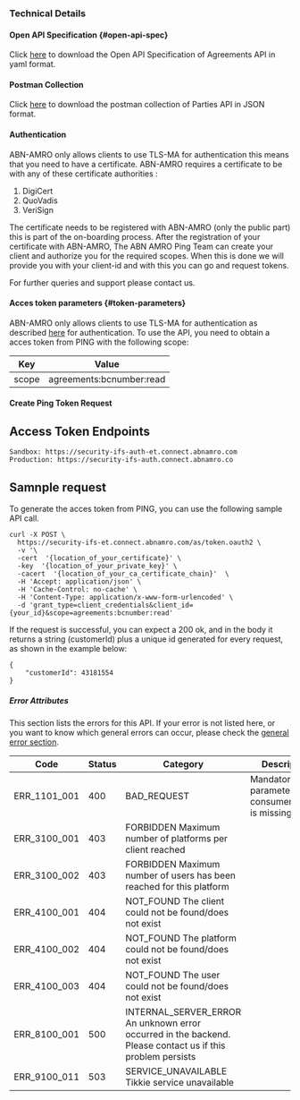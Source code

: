 ### Technical Details

#### Open API Specification {#open-api-spec}
Click [here](/system/files/documents/Agreements-v1.yaml) to download the Open API Specification of Agreements API in yaml format. 

#### Postman Collection
Click [here](/system/files/documents/agreements-v1.postman_collection.json) to download the postman collection of Parties API in JSON format.

#### Authentication
ABN-AMRO only allows clients to use TLS-MA for authentication this means that you need to have a certificate. ABN-AMRO requires a certificate to be with any of these certificate authorities :

1. DigiCert
2. QuoVadis
3. VeriSign

The certificate needs to be registered with ABN-AMRO (only the public part) this is part of the on-boarding process. After the registration of your certificate with ABN-AMRO, The ABN AMRO Ping Team can create your client and authorize you for the required scopes. When this is done we will provide you with your client-id and with this you can go and request tokens.

For further queries and support please contact us.

#### Acces token parameters {#token-parameters}
ABN-AMRO only allows clients to use TLS-MA for authentication as described [here](/get-started#authentication) for authentication. To use the  API, you need to obtain a acces token from PING with the following scope:

 | Key   | Value  |
 |-------|--------|
 | scope | agreements:bcnumber:read |

#### Create Ping Token Request

## Access Token Endpoints
    Sandbox: https://security-ifs-auth-et.connect.abnamro.com
    Production: https://security-ifs-auth.connect.abnamro.co


## Samnple request
To generate the acces token from PING, you can use the following sample API call.
```
curl -X POST \
  https://security-ifs-et.connect.abnamro.com/as/token.oauth2 \
  -v '\
  -cert  '{location_of_your_certificate}' \
  -key  '{location_of_your_private_key}' \
  -cacert  '{location_of_your_ca_certificate_chain}'  \
  -H 'Accept: application/json' \
  -H 'Cache-Control: no-cache' \
  -H 'Content-Type: application/x-www-form-urlencoded' \
  -d 'grant_type=client_credentials&client_id={your_id}&scope=agreements:bcnumber:read'
```

If the request is successful, you can expect a 200 ok, and in the body it returns a string (customerId) plus a unique id generated for every request, as shown in the example below:
```
{
    "customerId": 43181554
}
```

##### Error Attributes  
This section lists the errors for this API. If your error is not listed here, or you want to know which general errors can occur, please check the [general error section](/get-started#error-codes).

| Code | Status | Category | Description |
| --- | --- | --- | --- |
| ERR_1101_001 | 400 | BAD_REQUEST | Mandatory parameter consumerSystem is missing or null |
| ERR_3100_001 | 403| FORBIDDEN	Maximum number of platforms per client reached |
| ERR_3100_002 | 403 | FORBIDDEN Maximum number of users has been reached for this platform|
| ERR_4100_001 | 404 | NOT_FOUND The client could not be found/does not exist|
| ERR_4100_002 | 404 | NOT_FOUND The platform could not be found/does not exist|
| ERR_4100_003 | 404 | NOT_FOUND The user could not be found/does not exist|
| ERR_8100_001 | 500 | INTERNAL_SERVER_ERROR An unknown error occurred in the backend. Please contact us if this problem persists | 
| ERR_9100_011 | 503 | SERVICE_UNAVAILABLE Tikkie service unavailable |

